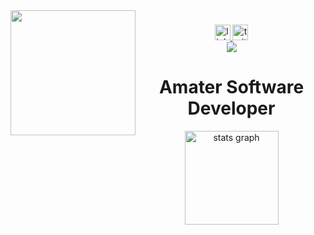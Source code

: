 <img align="left" height="200" src="https://i.pinimg.com/originals/7a/29/27/7a2927add281c44a9834a4f2a265e4ea.jpg"  />

###

<div align="center">
  <a href="https://www.linkedin.com/in/wellington-mwadali-/" target="_blank">
    <img src="https://img.shields.io/static/v1?message=LinkedIn&logo=linkedin&label=&color=yellow&logoColor=white&labelColor=&style=for-the-badge" height="25" alt="linkedin logo"  />
  </a>
  <a href="https://twitter.com/mwadzaliii" target="_blank">
    <img src="https://img.shields.io/static/v1?message=Twitter&logo=twitter&label=&color=purple&logoColor=pink&labelColor=&style=for-the-badge" height="25" alt="twitter logo"  />
  </a>
</div>


<div align="center">
  <img src="https://visitor-badge.laobi.icu/badge?page_id=wellingtonmwadali.wellingtonmwadali&"  />
</div>

###

<h1 align="center">Amater Software Developer</h1>

 
  <div align="center">
  <img src="https://github-readme-stats.vercel.app/api?username=wellingtonmwadali&hide_title=false&hide_rank=false&show_icons=true&include_all_commits=false&count_private=true&disable_animations=false&theme=dracula&locale=en&hide_border=false&order=1" height="150" alt="stats graph"/>
  </div>



